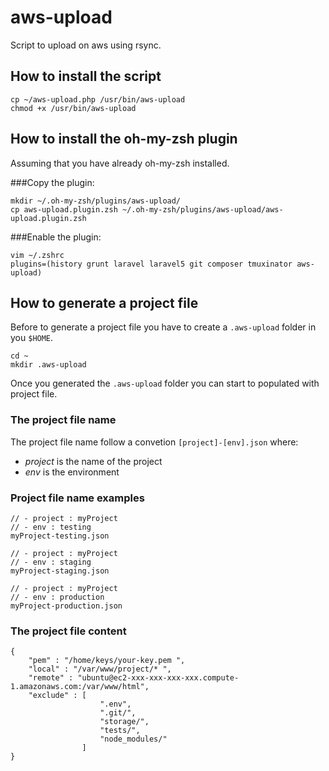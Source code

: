 # aws-upload
Script to upload on aws using rsync.

## How to install the script

    cp ~/aws-upload.php /usr/bin/aws-upload
    chmod +x /usr/bin/aws-upload

## How to install the oh-my-zsh plugin

Assuming that you have already oh-my-zsh installed.

###Copy the plugin:

    mkdir ~/.oh-my-zsh/plugins/aws-upload/
    cp aws-upload.plugin.zsh ~/.oh-my-zsh/plugins/aws-upload/aws-upload.plugin.zsh
    
###Enable the plugin:

    vim ~/.zshrc 
    plugins=(history grunt laravel laravel5 git composer tmuxinator aws-upload)

## How to generate a project file

Before to generate a project file you have to create a `.aws-upload` folder in you `$HOME`.

    cd ~
    mkdir .aws-upload

Once you generated the `.aws-upload` folder you can start to populated with project file.

### The project file name

The project file name follow a convetion `[project]-[env].json` where:
 - *project* is the name of the project 
 - *env* is the environment

### Project file name examples

    // - project : myProject
    // - env : testing
    myProject-testing.json

    // - project : myProject
    // - env : staging
    myProject-staging.json 

    // - project : myProject
    // - env : production
    myProject-production.json 

### The project file content

    {
		"pem" : "/home/keys/your-key.pem ",
		"local" : "/var/www/project/* ",
		"remote" : "ubuntu@ec2-xxx-xxx-xxx-xxx.compute-1.amazonaws.com:/var/www/html",
		"exclude" : [
						".env",
						".git/",
						"storage/",
						"tests/",
						"node_modules/"
					]
    }
